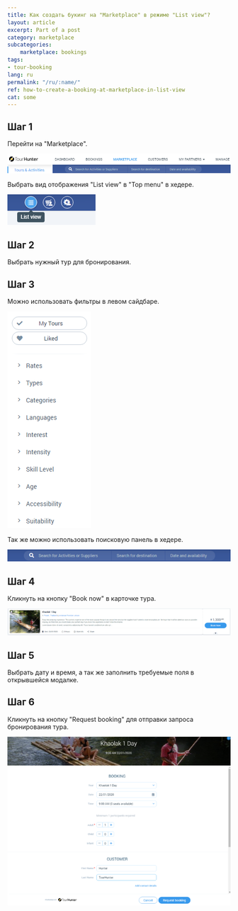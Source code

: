 ```yaml
---
title: Как создать букинг на "Marketplace" в режиме "List view"?
layout: article
excerpt: Part of a post
category: marketplace
subcategories:
    marketplace: bookings
tags:
- tour-booking
lang: ru
permalink: "/ru/:name/"
ref: how-to-create-a-booking-at-marketplace-in-list-view
cat: some
---
```


## **Шаг 1**

Перейти на "Marketplace".

![How_to_create_a_booking_at_marketplace_in_listview1](/assets/images/how_to_create_a_booking_at_marketplace_in_listview1.png)

Выбрать вид отображения "List view" в "Top menu" в хедере.

![How_to_create_a_booking_at_marketplace_in_listview2](/assets/images/how_to_create_a_booking_at_marketplace_in_listview2.png)

## **Шаг 2**

Выбрать нужный тур для бронирования.

## **Шаг 3**

Можно использовать фильтры в левом сайдбаре.

![How_to_create_a_booking_at_marketplace_in_listview3](/assets/images/how_to_create_a_booking_at_marketplace_in_listview3.png)

Так же можно использовать поисковую панель в хедере.

![How_to_create_a_booking_at_marketplace_in_listview4](/assets/images/how_to_create_a_booking_at_marketplace_in_listview4.png)

## **Шаг 4**

Кликнуть на кнопку "Book now" в карточке тура.

![How_to_create_a_booking_at_marketplace_in_listview6](/assets/images/how_to_create_a_booking_at_marketplace_in_listview6.png)

## **Шаг 5**

Выбрать дату и время, а так же заполнить требуемые поля в открывшейся модалке.

## **Шаг 6**

Кликнуть на кнопку "Request booking" для отправки запроса бронирования тура.

![How_to_create_a_booking_at_marketplace_in_listview5](/assets/images/how_to_create_a_booking_at_marketplace_in_listview5.png)
